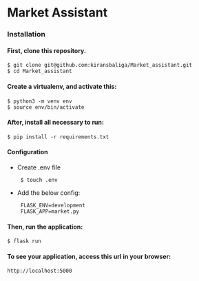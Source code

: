 
# Market Assistant

### Installation

#### First, clone this repository.

    $ git clone git@github.com:kiransbaliga/Market_assistant.git
    $ cd Market_assistant

#### Create a virtualenv, and activate this: 

    $ python3 -m venv env
    $ source env/bin/activate

#### After, install all necessary to run:

    $ pip install -r requirements.txt


#### Configuration

 - Create .env file
	
		$ touch .env		 

 - Add the below config:
		 
		FLASK_ENV=development
		FLASK_APP=market.py

#### Then, run the application:

	$ flask run

#### To see your application, access this url in your browser: 

	http://localhost:5000
